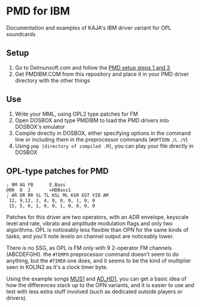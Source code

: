 # PMD for IBM
Documentation and examples of KAJA's IBM driver variant for OPL soundcards

## Setup

1. Go to Delmunsoft.com and follow the [PMD setup steps 1 and 3](http://delmunsoft.com/PMD%20Setup.html)
2. Get PMDIBM.COM from this repository and place it in your PMD driver directory with the other things

## Use

1. Write your MML, using OPL2 type patches for FM
2. Open DOSBOX and type PMDIBM to load the PMD drivers into DOSBOX's emulator
3. Compile directly in DOSBOX, either specifying options in the command line or including them in the preprocessor commands (`#OPTION /L /V`)
4. Using `pmp [directory of compiled .M]`, you can play your file directly in DOSBOX

## OPL-type patches for PMD

```
; NM AG FB		E.Bass
@00  0  2		=HDBass1
; AR DR RR SL TL KSL ML KSR EGT VIB AM
 12, 9,12, 2, 4, 0, 0, 0, 1, 0, 0
 15, 5, 6, 1, 0, 0, 1, 0, 0, 0, 0
```

Patches for this driver are two operators, with an ADR envelope, keyscale level and rate, vibrato and amplitude modulation flags and only two algorithms. OPL is noticeably less flexible than OPN for the same kinds of tasks, and you'll note levels on channel output are noticeably lower.

There is no SSG, as OPL is FM only with 9 2-operator FM channels (ABCDEFGHI). the `#TEMPO` preprocessor command doesn't seem to do anything, but the `#TIMER` one does, and it seems to be the kind of multiplier seen in KOLIN2 as it's a clock timer byte.

Using the example songs [MUS1](http://chipmusic.org/NoyemiK/music/nocturnal-affair-title-dos-opl2) and [AD_HD1](), you can get a basic idea of how the differences stack up to the OPN variants, and it is easier to use and test with less extra stuff involved (such as dedicated outside players or drivers).
